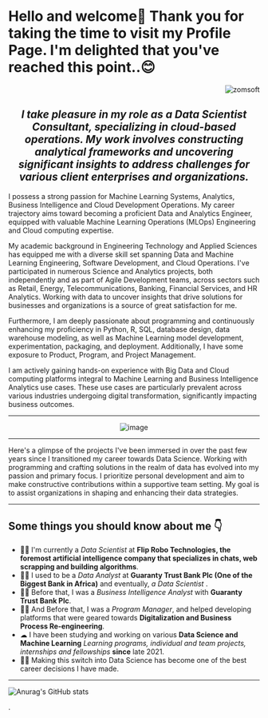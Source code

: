 # Hello and welcome👋 Thank you for taking the time to visit my Profile Page. I'm delighted that you've reached this point..😊

<div align="right">
    <img src="https://komarev.com/ghpvc/?username=zomsoft" alt="zomsoft">
</div>

<h2 align="center"><em>I take pleasure in my role as a Data Scientist Consultant, specializing in cloud-based operations. My work involves constructing analytical frameworks and uncovering significant insights to address challenges for various client enterprises and organizations.</em></h2>

<p>I possess a strong passion for Machine Learning Systems, Analytics, Business Intelligence and Cloud Development Operations. My career trajectory aims toward becoming a proficient Data and Analytics Engineer, equipped with valuable Machine Learning Operations (MLOps) Engineering and Cloud computing expertise.
</p>

<p>
My academic background in Engineering Technology and Applied Sciences has equipped me with a diverse skill set spanning Data and Machine Learning Engineering, Software Development, and Cloud Operations. I've participated in numerous Science and Analytics projects, both independently and as part of Agile Development teams, across sectors such as Retail, Energy, Telecommunications, Banking, Financial Services, and HR Analytics. Working with data to uncover insights that drive solutions for businesses and organizations is a source of great satisfaction for me.
</p>

<p>Furthermore, I am deeply passionate about programming and continuously enhancing my proficiency in Python, R, SQL, database design, data warehouse modeling, as well as Machine Learning model development, experimentation, packaging, and deployment. Additionally, I have some exposure to Product, Program, and Project Management.</p>

<p>I am actively gaining hands-on experience with Big Data and Cloud computing platforms integral to Machine Learning and Business Intelligence Analytics use cases. These use cases are particularly prevalent across various industries undergoing digital transformation, significantly impacting business outcomes.</p>

<hr>
<div align="center">
    
![image](https://github.com/zomsoft/promiseazom/assets/102996864/b3e87cc4-a875-4db3-b1a3-863ec8436cb0)
</div>
</hr>

<hr>
<p>Here's a glimpse of the projects I've been immersed in over the past few years since I transitioned my career towards Data Science. Working with programming and crafting solutions in the realm of data has evolved into my passion and primary focus. I prioritize personal development and aim to make constructive contributions within a supportive team setting. My goal is to assist organizations in shaping and enhancing their data strategies.</p>
</hr>

<hr>
<h2> Some things you should know about me 👇</h2>
<ul>
<li>👨‍💻 I'm currently a <em> Data Scientist </em> at <strong>Flip Robo Technologies, the foremost artificial intelligence company that specializes in chats, web scrapping and building algorithms</strong>.</li>
<li>👨‍💻 I used to be a <em> Data Analyst </em> at <strong>Guaranty Trust Bank Plc (One of the Biggest Bank in Africa)</strong> and eventually, <em> a Data Scientist </em>.</li>
<li>👨‍🔬 Before that, I was a <em>Business Intelligence Analyst</em> with <strong>Guaranty Trust Bank Plc</strong>.</li>
<li>👨‍🔬 And Before that, I was a <em> Program Manager</em>, and helped developing platforms that were geared towards <strong>Digitalization and Business Process Re-engineering</strong>.</li>
<li>☁  I have been studying and working on various <strong>Data Science and Machine Learning</strong> <em>Learning programs, individual and team projects, internships and fellowships</em>  <strong>since</strong> late 2021.</li>
<li>👨‍🎓 Making this switch into Data Science has become one of the best career decisions I have made.</li>
</ul>
<hr>







![Anurag's GitHub stats](https://github-readme-stats.vercel.app/api?username=zomsoft)



.
